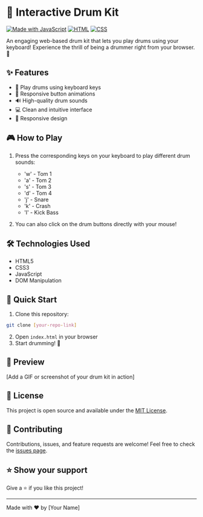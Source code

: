 # 🥁 Interactive Drum Kit

[![Made with JavaScript](https://img.shields.io/badge/Made%20with-JavaScript-yellow.svg)](https://www.javascript.com)
[![HTML](https://img.shields.io/badge/HTML-5-red.svg)](https://html.spec.whatwg.org/)
[![CSS](https://img.shields.io/badge/CSS-3-blue.svg)](https://www.w3.org/Style/CSS/)

An engaging web-based drum kit that lets you play drums using your keyboard! Experience the thrill of being a drummer right from your browser. 🎵

## ✨ Features

- 🎹 Play drums using keyboard keys
- 🎯 Responsive button animations
- 🔊 High-quality drum sounds
- 💻 Clean and intuitive interface
- 📱 Responsive design

## 🎮 How to Play

1. Press the corresponding keys on your keyboard to play different drum sounds:
   - 'w' - Tom 1
   - 'a' - Tom 2
   - 's' - Tom 3
   - 'd' - Tom 4
   - 'j' - Snare
   - 'k' - Crash
   - 'l' - Kick Bass

2. You can also click on the drum buttons directly with your mouse!

## 🛠️ Technologies Used

- HTML5
- CSS3
- JavaScript
- DOM Manipulation

## 🚀 Quick Start

1. Clone this repository:
```bash
git clone [your-repo-link]
```

2. Open `index.html` in your browser
3. Start drumming! 🥁

## 🎥 Preview

[Add a GIF or screenshot of your drum kit in action]

## 📝 License

This project is open source and available under the [MIT License](LICENSE).

## 🤝 Contributing

Contributions, issues, and feature requests are welcome! Feel free to check the [issues page](your-repo-link/issues).

## ⭐ Show your support

Give a ⭐️ if you like this project!

---
Made with ❤️ by [Your Name]
